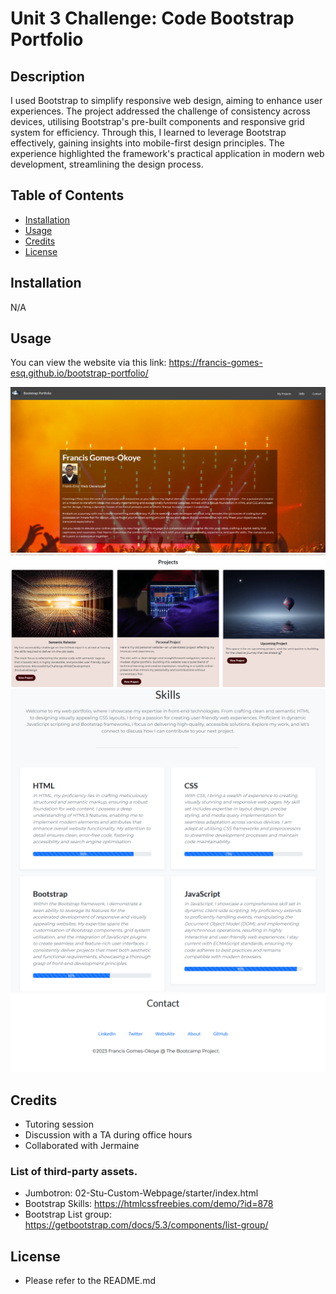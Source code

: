 # Unit 3 Challenge: Code Bootstrap Portfolio

## Description

I used Bootstrap to simplify responsive web design, aiming to enhance user experiences. The project addressed the challenge of consistency across devices, utilising Bootstrap's pre-built components and responsive grid system for efficiency. Through this, I learned to leverage Bootstrap effectively, gaining insights into mobile-first design principles. The experience highlighted the framework's practical application in modern web development, streamlining the design process.

## Table of Contents

-   [Installation](#installation)
-   [Usage](#usage)
-   [Credits](#credits)
-   [License](#license)

## Installation

N/A

## Usage

You can view the website via this link: https://francis-gomes-esq.github.io/bootstrap-portfolio/

![alt text](assets/images/about.png) ![alt text](assets/images/projects.png) ![alt text](assets/images/skills.png) ![alt text](assets/images/contact.png)

## Credits

-   Tutoring session
-   Discussion with a TA during office hours
-   Collaborated with Jermaine

### List of third-party assets.

-   Jumbotron: 02-Stu-Custom-Webpage/starter/index.html
-   Bootstrap Skills: https://htmlcssfreebies.com/demo/?id=878
-   Bootstrap List group: https://getbootstrap.com/docs/5.3/components/list-group/

## License

-   Please refer to the README.md
